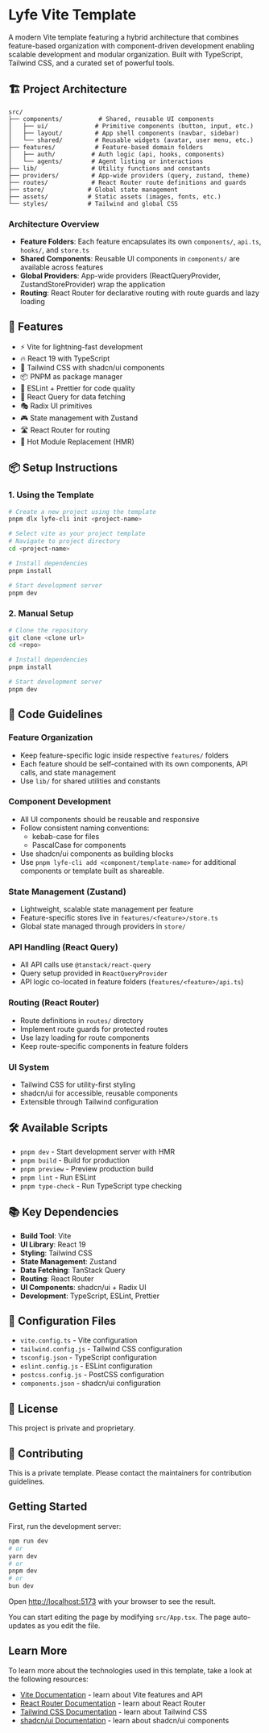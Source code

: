 # Lyfe Vite Template

A modern Vite template featuring a hybrid architecture that combines feature-based organization with component-driven development enabling scalable development and modular organization. Built with TypeScript, Tailwind CSS, and a curated set of powerful tools.

## 🏗️ Project Architecture

```
src/
├── components/          # Shared, reusable UI components
│   ├── ui/             # Primitive components (button, input, etc.)
│   ├── layout/         # App shell components (navbar, sidebar)
│   └── shared/         # Reusable widgets (avatar, user menu, etc.)
├── features/           # Feature-based domain folders
│   ├── auth/          # Auth logic (api, hooks, components)
│   └── agents/        # Agent listing or interactions
├── lib/               # Utility functions and constants
├── providers/         # App-wide providers (query, zustand, theme)
├── routes/            # React Router route definitions and guards
├── store/            # Global state management
├── assets/           # Static assets (images, fonts, etc.)
└── styles/           # Tailwind and global CSS
```

### Architecture Overview

- **Feature Folders**: Each feature encapsulates its own `components/`, `api.ts`, `hooks/`, and `store.ts`
- **Shared Components**: Reusable UI components in `components/` are available across features
- **Global Providers**: App-wide providers (ReactQueryProvider, ZustandStoreProvider) wrap the application
- **Routing**: React Router for declarative routing with route guards and lazy loading

## 🚀 Features

- ⚡️ Vite for lightning-fast development
- 🔥 React 19 with TypeScript
- 🎨 Tailwind CSS with shadcn/ui components
- 📦 PNPM as package manager
- 🎯 ESLint + Prettier for code quality
- 🔄 React Query for data fetching
- 🎭 Radix UI primitives
- 🎮 State management with Zustand
- 🛣️ React Router for routing
- 🚀 Hot Module Replacement (HMR)

## 📦 Setup Instructions

### 1. Using the Template

```bash
# Create a new project using the template
pnpm dlx lyfe-cli init <project-name>

# Select vite as your project template
# Navigate to project directory
cd <project-name>

# Install dependencies
pnpm install

# Start development server
pnpm dev
```

### 2. Manual Setup

```bash
# Clone the repository
git clone <clone url>
cd <repo>

# Install dependencies
pnpm install

# Start development server
pnpm dev
```

## 🧱 Code Guidelines

### Feature Organization
- Keep feature-specific logic inside respective `features/` folders
- Each feature should be self-contained with its own components, API calls, and state management
- Use `lib/` for shared utilities and constants

### Component Development
- All UI components should be reusable and responsive
- Follow consistent naming conventions:
  - kebab-case for files
  - PascalCase for components
- Use shadcn/ui components as building blocks
- Use `pnpm lyfe-cli add <component/template-name>` for additional components or template built as shareable.

### State Management (Zustand)
- Lightweight, scalable state management per feature
- Feature-specific stores live in `features/<feature>/store.ts`
- Global state managed through providers in `store/`

### API Handling (React Query)
- All API calls use `@tanstack/react-query`
- Query setup provided in `ReactQueryProvider`
- API logic co-located in feature folders (`features/<feature>/api.ts`)

### Routing (React Router)
- Route definitions in `routes/` directory
- Implement route guards for protected routes
- Use lazy loading for route components
- Keep route-specific components in feature folders

### UI System
- Tailwind CSS for utility-first styling
- shadcn/ui for accessible, reusable components
- Extensible through Tailwind configuration

## 🛠️ Available Scripts

- `pnpm dev` - Start development server with HMR
- `pnpm build` - Build for production
- `pnpm preview` - Preview production build
- `pnpm lint` - Run ESLint
- `pnpm type-check` - Run TypeScript type checking

## 📚 Key Dependencies

- **Build Tool**: Vite
- **UI Library**: React 19
- **Styling**: Tailwind CSS
- **State Management**: Zustand
- **Data Fetching**: TanStack Query
- **Routing**: React Router
- **UI Components**: shadcn/ui + Radix UI
- **Development**: TypeScript, ESLint, Prettier

## 🔧 Configuration Files

- `vite.config.ts` - Vite configuration
- `tailwind.config.js` - Tailwind CSS configuration
- `tsconfig.json` - TypeScript configuration
- `eslint.config.js` - ESLint configuration
- `postcss.config.js` - PostCSS configuration
- `components.json` - shadcn/ui configuration

## 📝 License

This project is private and proprietary.

## 🤝 Contributing

This is a private template. Please contact the maintainers for contribution guidelines.

## Getting Started

First, run the development server:

```bash
npm run dev
# or
yarn dev
# or
pnpm dev
# or
bun dev
```

Open [http://localhost:5173](http://localhost:5173) with your browser to see the result.

You can start editing the page by modifying `src/App.tsx`. The page auto-updates as you edit the file.

## Learn More

To learn more about the technologies used in this template, take a look at the following resources:

- [Vite Documentation](https://vitejs.dev/guide/) - learn about Vite features and API
- [React Router Documentation](https://reactrouter.com/) - learn about React Router
- [Tailwind CSS Documentation](https://tailwindcss.com/docs) - learn about Tailwind CSS
- [shadcn/ui Documentation](https://ui.shadcn.com/) - learn about shadcn/ui components
